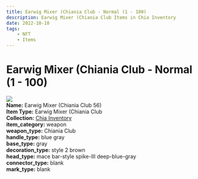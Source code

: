 ```yaml
---
title: Earwig Mixer (Chiania Club - Normal (1 - 100)
description: Earwig Mixer (Chiania Club Items in Chia Inventory
date: 2022-10-10
tags:
    - NFT
    - Items
---
```


# Earwig Mixer (Chiania Club - Normal (1 - 100)
<div class="item_thumbnail">
<img loading="lazy" src="https://bafybeigp6t3mrhxbxi4djgdyhgckepflzi7czkcxkro3b6kpxnsgihnm5m.ipfs.nftstorage.link/56.gif"><br/>
<div><strong>Name:</strong> Earwig Mixer (Chiania Club 56)</div>
<div><strong>Item Type:</strong> Earwig Mixer (Chiania Club</div>
<div><strong>Collection:</strong> <a href="https://www.spacescan.io/xch/nft/collection/col1ucr852c8uzgemuashmz65kmnt2nn4wuhecevrwhtkk72ukfc5c7s6wn3sj">Chia Inventory</a></div>
<div><strong>item_category:</strong> weapon</div>
<div><strong>weapon_type:</strong> Chiania Club</div>
<div><strong>handle_type:</strong> blue gray</div>
<div><strong>base_type:</strong> gray</div>
<div><strong>decoration_type:</strong> style 2 brown</div>
<div><strong>head_type:</strong> mace bar-style spike-III deep-blue-gray</div>
<div><strong>connector_type:</strong> blank</div>
<div><strong>mark_type:</strong> blank</div>
</div>

